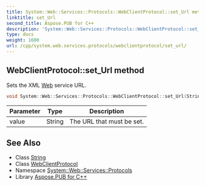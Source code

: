 ```yaml
---
title: System::Web::Services::Protocols::WebClientProtocol::set_Url method
linktitle: set_Url
second_title: Aspose.PUB for C++
description: 'System::Web::Services::Protocols::WebClientProtocol::set_Url method. Sets the XML Web service URL in C++.'
type: docs
weight: 1600
url: /cpp/system.web.services.protocols/webclientprotocol/set_url/
---
```

## WebClientProtocol::set_Url method


Sets the XML [Web](../../../system.web/) service URL.

```cpp
void System::Web::Services::Protocols::WebClientProtocol::set_Url(String value)
```


| Parameter | Type | Description |
| --- | --- | --- |
| value | String | The URL that must be set. |

## See Also

* Class [String](../../../system/string/)
* Class [WebClientProtocol](../)
* Namespace [System::Web::Services::Protocols](../../)
* Library [Aspose.PUB for C++](../../../)
